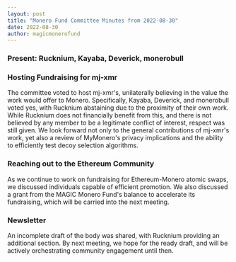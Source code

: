 ```yaml
---
layout: post
title: "Monero Fund Committee Minutes from 2022-08-30"
date: 2022-08-30
author: magicmonerofund
---
```


### Present: Rucknium, Kayaba, Deverick, monerobull

### Hosting Fundraising for mj-xmr

The committee voted to host mj-xmr's, unilaterally believing in the value the work would offer to Monero. Specifically, Kayaba, Deverick, and monerobull voted yes, with Rucknium abstaining due to the proximity of their own work. While Rucknium does not financially benefit from this, and there is not believed by any member to be a legitimate conflict of interest, respect was still given. We look forward not only to the general contributions of mj-xmr's work, yet also a review of MyMonero's privacy implications and the ability to efficiently test decoy selection algorithms.

### Reaching out to the Ethereum Community

As we continue to work on fundraising for Ethereum-Monero atomic swaps, we discussed individuals capable of efficient promotion. We also discussed a grant from the MAGIC Monero Fund's balance to accelerate its fundraising, which will be carried into the next meeting.

### Newsletter

An incomplete draft of the body was shared, with Rucknium providing an additional section. By next meeting, we hope for the ready draft, and will be actively orchestrating community engagement until then.
